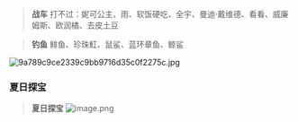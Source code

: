 > **战车**
> 打不过：妮可公主、雨、软饭硬吃、全宇、曼迪·戴维德、看看、威廉姆斯、欧润橘、去皮土豆


> **钓鱼**
> 鲱鱼、珍珠魟、鼠鲨、蓝环章鱼、鲸鲨

![9a789c9ce2339c9bb9716d35c0f2275c.jpg](https://gitee.com/Hao1617/pic-go-bed/raw/master/img/20250917095847192.jpg)


### 夏日探宝
>**夏日探宝**
>![image.png](https://gitee.com/Hao1617/pic-go-bed/raw/master/img/20250917095600782.png)


